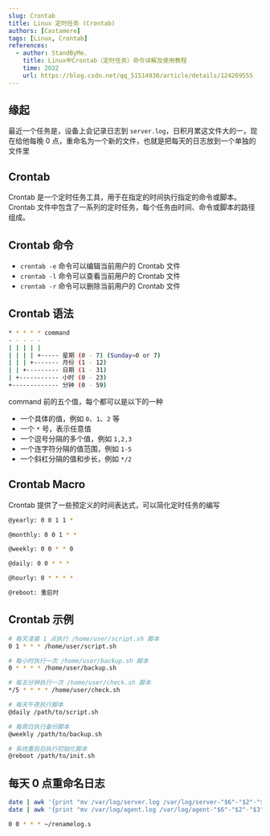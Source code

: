 ```yaml
---
slug: Crontab
title: Linux 定时任务 (Crontab)
authors: [Castamere]
tags: [Linux, Crontab]
references:
  - author: StandByMe.
    title: Linux中Crontab（定时任务）命令详解及使用教程
    time: 2022
    url: https://blog.csdn.net/qq_51514930/article/details/124269555
---
```


<!-- truncate -->

## 缘起

最近一个任务是，设备上会记录日志到 `server.log`，日积月累这文件大的一，现在给他每晚 0 点，重命名为一个新的文件，也就是把每天的日志放到一个单独的文件里

## Crontab

Crontab 是一个定时任务工具，用于在指定的时间执行指定的命令或脚本。Crontab 文件中包含了一系列的定时任务，每个任务由时间、命令或脚本的路径组成。

## Crontab 命令

- `crontab -e` 命令可以编辑当前用户的 Crontab 文件
- `crontab -l` 命令可以查看当前用户的 Crontab 文件
- `crontab -r` 命令可以删除当前用户的 Crontab 文件

## Crontab 语法

```bash
* * * * * command
- - - - -
| | | | |
| | | | +----- 星期 (0 - 7) (Sunday=0 or 7)
| | | +------- 月份 (1 - 12)
| | +--------- 日期 (1 - 31)
| +----------- 小时 (0 - 23)
+------------- 分钟 (0 - 59)
```

command 前的五个值，每个都可以是以下的一种

- 一个具体的值，例如 `0`、`1`、`2` 等
- 一个 `*` 号，表示任意值
- 一个逗号分隔的多个值，例如 `1,2,3`
- 一个连字符分隔的值范围，例如 `1-5`
- 一个斜杠分隔的值和步长，例如 `*/2`

## Crontab Macro

Crontab 提供了一些预定义的时间表达式，可以简化定时任务的编写

```bash
@yearly: 0 0 1 1 *

@monthly: 0 0 1 * *

@weekly: 0 0 * * 0

@daily: 0 0 * * *

@hourly: 0 * * * *

@reboot: 重启时
```

## Crontab 示例

```bash
# 每天凌晨 1 点执行 /home/user/script.sh 脚本
0 1 * * * /home/user/script.sh

# 每小时执行一次 /home/user/backup.sh 脚本
0 * * * * /home/user/backup.sh

# 每五分钟执行一次 /home/user/check.sh 脚本
*/5 * * * * /home/user/check.sh

# 每天午夜执行脚本
@daily /path/to/script.sh

# 每周日执行备份脚本
@weekly /path/to/backup.sh

# 系统重启后执行初始化脚本
@reboot /path/to/init.sh
```

## 每天 0 点重命名日志

```bash title="renamelog.sh"
date | awk '{print "mv /var/log/server.log /var/log/server-"$6"-"$2"-"$3".log"}' | bash
date | awk '{print "mv /var/log/agent.log /var/log/agent-"$6"-"$2"-"$3".log"}' | bash
```

```bash title="crontab"
0 0 * * * ~/renamelog.s
```

